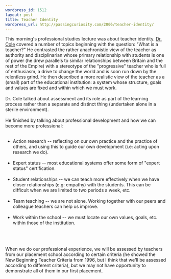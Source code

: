 ```yaml
--- 
wordpress_id: 1512
layout: post
title: Teacher Identity
wordpress_url: http://passingcuriosity.com/2006/teacher-identity/
---
```

This morning's professional studies lecture was about teacher identity. <a href="http://fcms.its.utas.edu.au/educ/educ/pagedetails.asp?lpersonId=2601">Dr. Cole</a> covered a number of topics beginning with the question: "What is a teacher?" He contrasted the rather anachronistic view of the teacher as authority and disciplinarian whose primary relationship with students is one of power (he drew parallels to similar relationships between Britain and the rest of the Empire) with a stereotype of the "progressive" teacher who is full of enthusiasm, a drive to change the world and is soon run down by the relentless grind. He then described a more realistic view of the teacher as a (small) part of the educational institution: a system whose structure, goals and values are fixed and within which we must work.<br /><br />Dr. Cole talked about assessment and its role as part of the learning process rather than a separate and distinct thing (undertaken alone in a sterile environment).<br /><br />He finished by talking about professional development and how we can become more professional:<br /><ul><br />    <li>Action research -- reflecting on our own practice and the practice of others, and using this to guide our own development (i.e: acting upon research we do).</li><br />    <li>Expert status -- most educational systems offer some form of "expert status" certification.</li><br />    <li>Student relationships -- we can teach more effectively when we have closer relationships (e.g: empathy) with the students. This can be difficult when we are limited to two periods a week, etc.</li><br />    <li>Team teaching -- we are not alone. Working together with our peers and colleague teachers can help us improve.</li><br />    <li>Work within the school -- we must locate our own values, goals, etc. within those of the institution.</li><br /></ul><br /><br />When we do our professional experience, we will be assessed by teachers from our placement school according to certain criteria (he showed the New Beginning Teacher Criteria from 1996, but I think that we'll be assessed according to different criteria), but we may not have opportunity to demonstrate all of them in our first placement.
